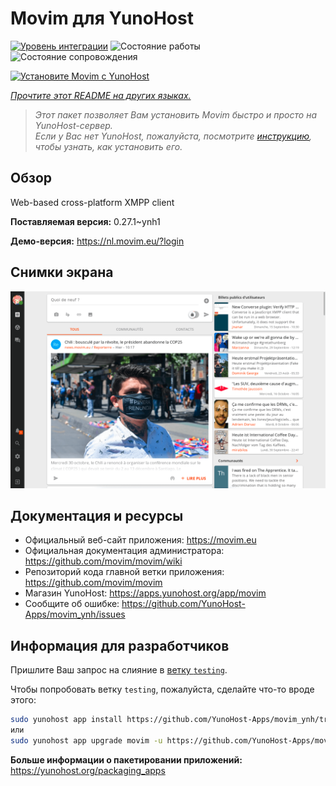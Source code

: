 <!--
Важно: этот README был автоматически сгенерирован <https://github.com/YunoHost/apps/tree/master/tools/readme_generator>
Он НЕ ДОЛЖЕН редактироваться вручную.
-->

# Movim для YunoHost

[![Уровень интеграции](https://dash.yunohost.org/integration/movim.svg)](https://ci-apps.yunohost.org/ci/apps/movim/) ![Состояние работы](https://ci-apps.yunohost.org/ci/badges/movim.status.svg) ![Состояние сопровождения](https://ci-apps.yunohost.org/ci/badges/movim.maintain.svg)

[![Установите Movim с YunoHost](https://install-app.yunohost.org/install-with-yunohost.svg)](https://install-app.yunohost.org/?app=movim)

*[Прочтите этот README на других языках.](./ALL_README.md)*

> *Этот пакет позволяет Вам установить Movim быстро и просто на YunoHost-сервер.*  
> *Если у Вас нет YunoHost, пожалуйста, посмотрите [инструкцию](https://yunohost.org/install), чтобы узнать, как установить его.*

## Обзор

Web-based cross-platform XMPP client


**Поставляемая версия:** 0.27.1~ynh1

**Демо-версия:** <https://nl.movim.eu/?login>

## Снимки экрана

![Снимок экрана Movim](./doc/screenshots/movim.png)

## Документация и ресурсы

- Официальный веб-сайт приложения: <https://movim.eu>
- Официальная документация администратора: <https://github.com/movim/movim/wiki>
- Репозиторий кода главной ветки приложения: <https://github.com/movim/movim>
- Магазин YunoHost: <https://apps.yunohost.org/app/movim>
- Сообщите об ошибке: <https://github.com/YunoHost-Apps/movim_ynh/issues>

## Информация для разработчиков

Пришлите Ваш запрос на слияние в [ветку `testing`](https://github.com/YunoHost-Apps/movim_ynh/tree/testing).

Чтобы попробовать ветку `testing`, пожалуйста, сделайте что-то вроде этого:

```bash
sudo yunohost app install https://github.com/YunoHost-Apps/movim_ynh/tree/testing --debug
или
sudo yunohost app upgrade movim -u https://github.com/YunoHost-Apps/movim_ynh/tree/testing --debug
```

**Больше информации о пакетировании приложений:** <https://yunohost.org/packaging_apps>
